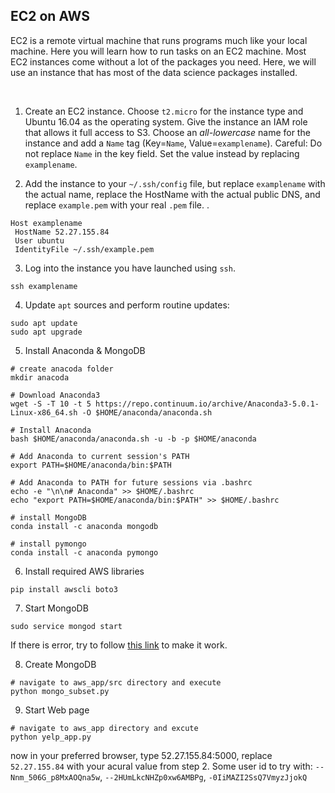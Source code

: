 ## EC2 on AWS

EC2 is a remote virtual machine that runs programs much like your local machine. Here you will learn how to
run tasks on an EC2 machine. Most EC2 instances come without a lot of the packages you need. Here, we will use
an instance that has most of the data science packages installed.

<br>

1. Create an EC2 instance. Choose `t2.micro` for the instance type and Ubuntu 16.04 as the operating system. Give the instance an IAM role that allows it full access to S3. Choose an *all-lowercase* name for the instance and add a `Name` tag (Key=`Name`, Value=`examplename`). Careful: Do not replace `Name` in the key field. Set the value instead by replacing `examplename`.
  
2. Add the instance to your `~/.ssh/config` file, but replace `examplename` with the actual name, replace the HostName with the actual public DNS, and replace `example.pem` with your real `.pem` file.
.

```
Host examplename
 HostName 52.27.155.84
 User ubuntu
 IdentityFile ~/.ssh/example.pem
```
3. Log into the instance you have launched using `ssh`. 

```
ssh examplename
```

4. Update `apt` sources and perform routine updates:

```
sudo apt update
sudo apt upgrade
```

5. Install Anaconda & MongoDB

```
# create anacoda folder
mkdir anacoda

# Download Anaconda3
wget -S -T 10 -t 5 https://repo.continuum.io/archive/Anaconda3-5.0.1-Linux-x86_64.sh -O $HOME/anaconda/anaconda.sh

# Install Anaconda
bash $HOME/anaconda/anaconda.sh -u -b -p $HOME/anaconda

# Add Anaconda to current session's PATH
export PATH=$HOME/anaconda/bin:$PATH

# Add Anaconda to PATH for future sessions via .bashrc
echo -e "\n\n# Anaconda" >> $HOME/.bashrc
echo "export PATH=$HOME/anaconda/bin:$PATH" >> $HOME/.bashrc

# install MongoDB
conda install -c anaconda mongodb 

# install pymongo
conda install -c anaconda pymongo
```

6. Install required AWS libraries

```
pip install awscli boto3
```

7. Start MongoDB

```
sudo service mongod start
```
If there is error, try to follow [this link](https://docs.mongodb.com/manual/tutorial/install-mongodb-on-ubuntu/#install-mongodb-community-edition) to make it work.

8. Create MongoDB

```
# navigate to aws_app/src directory and execute
python mongo_subset.py
```

9. Start Web page

```
# navigate to aws_app directory and excute
python yelp_app.py
```
now in your preferred browser, type 52.27.155.84:5000, replace `52.27.155.84` with your acural value from step 2. Some user id to try with: `--Nnm_506G_p8MxAOQna5w`, `--2HUmLkcNHZp0xw6AMBPg`, `-0IiMAZI2SsQ7VmyzJjokQ`

